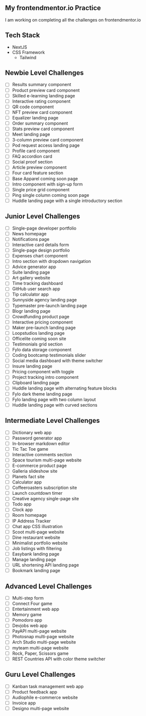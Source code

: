 ## My frontendmentor.io Practice

I am working on completing all the challenges on frontendmentor.io

## Tech Stack

- NextJS
- CSS Framework
  - Tailwind

## Newbie Level Challenges

- [ ] Results summary component
- [ ] Product preview card component
- [ ] Skilled e-learning landing page
- [ ] Interactive rating component
- [ ] QR code component
- [ ] NFT preview card component
- [ ] Equalizer landing page
- [ ] Order summary component
- [ ] Stats preview card component
- [ ] Meet landing page
- [ ] 3-column preview card component
- [ ] Pod request access landing page
- [ ] Profile card component
- [ ] FAQ accordion card
- [ ] Social proof section
- [ ] Article preview component
- [ ] Four card feature section
- [ ] Base Apparel coming soon page
- [ ] Intro component with sign-up form
- [ ] Single price grid component
- [ ] Ping single column coming soon page
- [ ] Huddle landing page with a single introductory section

## Junior Level Challenges

- [ ] Single-page developer portfolio
- [ ] News homepage
- [ ] Notifications page
- [ ] Interactive card details form
- [ ] Single-page design portfolio
- [ ] Expenses chart component
- [ ] Intro section with dropdown navigation
- [ ] Advice generator app
- [ ] Suite landing page
- [ ] Art gallery website
- [ ] Time tracking dashboard
- [ ] GitHub user search app
- [ ] Tip calculator app
- [ ] Sunnyside agency landing page
- [ ] Typemaster pre-launch landing page
- [ ] Blogr landing page
- [ ] Crowdfunding product page
- [ ] Interactive pricing component
- [ ] Maker pre-launch landing page
- [ ] Loopstudios landing page
- [ ] Officelite coming soon site
- [ ] Testimonials grid section
- [ ] Fylo data storage component
- [ ] Coding bootcamp testimonials slider
- [ ] Social media dashboard with theme switcher
- [ ] Insure landing page
- [ ] Pricing component with toggle
- [ ] Project tracking intro component
- [ ] Clipboard landing page
- [ ] Huddle landing page with alternating feature blocks
- [ ] Fylo dark theme landing page
- [ ] Fylo landing page with two column layout
- [ ] Huddle landing page with curved sections

## Intermediate Level Challenges

- [ ] Dictionary web app
- [ ] Password generator app
- [ ] In-browser markdown editor
- [ ] Tic Tac Toe game
- [ ] Interactive comments section
- [ ] Space tourism multi-page website
- [ ] E-commerce product page
- [ ] Galleria slideshow site
- [ ] Planets fact site
- [ ] Calculator app
- [ ] Coffeeroasters subscription site
- [ ] Launch countdown timer
- [ ] Creative agency single-page site
- [ ] Todo app
- [ ] Clock app
- [ ] Room homepage
- [ ] IP Address Tracker
- [ ] Chat app CSS illustration
- [ ] Scoot multi-page website
- [ ] Dine restaurant website
- [ ] Minimalist portfolio website
- [ ] Job listings with filtering
- [ ] Easybank landing page
- [ ] Manage landing page
- [ ] URL shortening API landing page
- [ ] Bookmark landing page

## Advanced Level Challenges

- [ ] Multi-step form
- [ ] Connect Four game
- [ ] Entertainment web app
- [ ] Memory game
- [ ] Pomodoro app
- [ ] Devjobs web app
- [ ] PayAPI multi-page website
- [ ] Photosnap multi-page website
- [ ] Arch Studio multi-page website
- [ ] myteam multi-page website
- [ ] Rock, Paper, Scissors game
- [ ] REST Countries API with color theme switcher

## Guru Level Challenges

- [ ] Kanban task management web app
- [ ] Product feedback app
- [ ] Audiophile e-commerce website
- [ ] Invoice app
- [ ] Designo multi-page website
